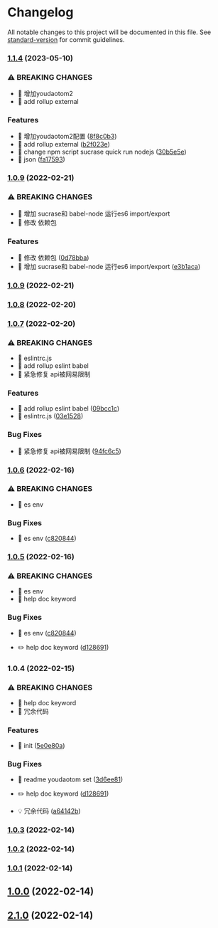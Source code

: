 # Changelog

All notable changes to this project will be documented in this file. See [standard-version](https://github.com/conventional-changelog/standard-version) for commit guidelines.

### [1.1.4](https://github.com/tomatobybike/Tomato-NPM-CLI-Youdao.js/compare/v1.0.9...v1.1.4) (2023-05-10)


### ⚠ BREAKING CHANGES

* 🧨 增加youdaotom2
* 🧨 add rollup external

### Features

* 🎸 增加youdaotom2配置 ([8f8c0b3](https://github.com/tomatobybike/Tomato-NPM-CLI-Youdao.js/commit/8f8c0b387294ac8e6d141b3915e8a6d82522d9f2))
* 🎸 add rollup external ([b2f023e](https://github.com/tomatobybike/Tomato-NPM-CLI-Youdao.js/commit/b2f023ea1054b108ef6f6d9882ead470eddc3657))
* 🎸 change npm script sucrase quick run nodejs ([30b5e5e](https://github.com/tomatobybike/Tomato-NPM-CLI-Youdao.js/commit/30b5e5e7c7326d2ac255e99d14e92309017b6671))
* 🎸 json ([fa17593](https://github.com/tomatobybike/Tomato-NPM-CLI-Youdao.js/commit/fa1759384f1c3704a5a229359af9d9bd8b15f6d3))

### [1.0.9](https://github.com/tomatobybike/Tomato-NPM-CLI-Youdao.js/compare/v1.0.7...v1.0.9) (2022-02-21)


### ⚠ BREAKING CHANGES

* 🧨 增加 sucrase和 babel-node 运行es6 import/export
* 🧨 修改 依赖包

### Features

* 🎸 修改 依赖包 ([0d78bba](https://github.com/tomatobybike/Tomato-NPM-CLI-Youdao.js/commit/0d78bba7631cdeda77d0892f0751008618aac1ec))
* 🎸 增加 sucrase和 babel-node 运行es6 import/export ([e3b1aca](https://github.com/tomatobybike/Tomato-NPM-CLI-Youdao.js/commit/e3b1aca06ae8dde4aab26b1c394f5b8126acd111))

### [1.0.9](https://github.com/tomatobybike/Tomato-NPM-CLI-Youdao.js/compare/v3.0.4...v1.0.9) (2022-02-21)

### [1.0.8](https://github.com/tomatobybike/Tomato-NPM-CLI-Youdao.js/compare/v1.0.7...v1.0.8) (2022-02-20)

### [1.0.7](https://github.com/tomatobybike/Tomato-NPM-CLI-Youdao.js/compare/v2.0.0...v1.0.7) (2022-02-20)



### ⚠ BREAKING CHANGES

* 🧨 eslintrc.js
* 🧨 add rollup eslint babel
* 🧨 紧急修复 api被网易限制

### Features

* 🎸 add rollup eslint babel ([09bcc1c](https://github.com/tomatobybike/Tomato-NPM-CLI-Youdao.js/commit/09bcc1c60a06137ddb7c0dcc7c6ebc5e60058e73))
* 🎸 eslintrc.js ([03e1528](https://github.com/tomatobybike/Tomato-NPM-CLI-Youdao.js/commit/03e152885817b14c57e5f0f1ee96f12da069800e))


### Bug Fixes

* 🐛 紧急修复 api被网易限制 ([94fc6c5](https://github.com/tomatobybike/Tomato-NPM-CLI-Youdao.js/commit/94fc6c5a2a5b0e2782b6305f07c063af3d41921b))

### [1.0.6](https://github.com/tomatobybike/Tomato-NPM-CLI-Youdao.js/compare/v1.0.4...v1.0.6) (2022-02-16)


### ⚠ BREAKING CHANGES

* 🧨 es env

### Bug Fixes

* 🐛 es env ([c820844](https://github.com/tomatobybike/Tomato-NPM-CLI-Youdao.js/commit/c820844372cb01093196981039386f97801790b5))

### [1.0.5](https://github.com/tomatobybike/Tomato-NPM-CLI-Youdao.js/compare/v1.0.3...v1.0.5) (2022-02-16)


### ⚠ BREAKING CHANGES

* 🧨 es env
* 🧨 help doc keyword

### Bug Fixes

* 🐛 es env ([c820844](https://github.com/tomatobybike/Tomato-NPM-CLI-Youdao.js/commit/c820844372cb01093196981039386f97801790b5))


* ✏️ help doc keyword ([d128691](https://github.com/tomatobybike/Tomato-NPM-CLI-Youdao.js/commit/d128691c2a02d8bea0e6a51cf4c234c33cbee074))

### 1.0.4 (2022-02-15)


### ⚠ BREAKING CHANGES

* 🧨 help doc keyword
* 🧨 冗余代码

### Features

* 🎸 init ([5e0e80a](https://github.com/tomatobybike/Tomato-NPM-CLI-Youdao.js/commit/5e0e80a2edf41e663918977f2e0788f383520bd2))


### Bug Fixes

* 🐛 readme youdaotom set ([3d6ee81](https://github.com/tomatobybike/Tomato-NPM-CLI-Youdao.js/commit/3d6ee81d40e7ce8ed656958982901501afc97485))


* ✏️ help doc keyword ([d128691](https://github.com/tomatobybike/Tomato-NPM-CLI-Youdao.js/commit/d128691c2a02d8bea0e6a51cf4c234c33cbee074))
* 💡 冗余代码 ([a64142b](https://github.com/tomatobybike/Tomato-NPM-CLI-Youdao.js/commit/a64142b5b01da37365d0a0010f7aa9cc3d7f7d33))

### [1.0.3](https://github.com/tomatobybike/Tomato-NPM-CLI-Youdao.js/compare/v1.0.2...v1.0.3) (2022-02-14)

### [1.0.2](https://github.com/tomatobybike/Tomato-NPM-CLI-Youdao.js/compare/v1.0.1...v1.0.2) (2022-02-14)

### [1.0.1](https://github.com/tomatobybike/Tomato-NPM-CLI-Youdao.js/compare/v1.0.0...v1.0.1) (2022-02-14)

## [1.0.0](https://github.com/tomatobybike/Tomato-NPM-CLI-Youdao.js/compare/v2.1.0...v1.0.0) (2022-02-14)

## [2.1.0](https://github.com/tomatobybike/Tomato-NPM-CLI-Youdao.js/compare/v2.0.0...v2.1.0) (2022-02-14)
